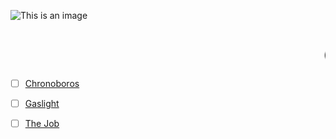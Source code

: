 ![This is an image](https://cdn.discordapp.com/attachments/934209452872192040/955754571718860870/Mental_Wealth.png)

# <marquee>Games by Nathan Bantug</marquee>

- [ ] [Chronoboros](https://marinathan.github.io/Gold/index)

- [ ] [Gaslight](https://marinathan.github.io/gaslightGold/index)

- [ ] [The Job](https://marinathan.github.io/TheJob/index)

